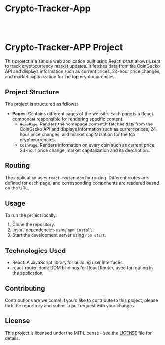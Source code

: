 <h1>Crypto-Tracker-App</h1>

<br>
<br>

# Crypto-Tracker-APP Project

This project is a simple web application built using React.js that allows users to track cryptocurrency market updates. It fetches data from the CoinGecko API and displays information such as current prices, 24-hour price changes, and market capitalization for the top cryptocurrencies.

## Project Structure

The project is structured as follows:

- **Pages**: Contains different pages of the website. Each page is a React component responsible for rendering specific content.
  - `HomePage`: Renders the homepage content.It fetches data from the CoinGecko API and displays information such as current prices, 24-hour price changes, and market capitalization for the top cryptocurrencies.
  - `CoinPage`: Renders information on every coin such as current price, 24-hour price change, market capitalization and its description..

## Routing

The application uses `react-router-dom` for routing. Different routes are defined for each page, and corresponding components are rendered based on the URL.

## Usage

To run the project locally:

1. Clone the repository.
2. Install dependencies using `npm install`.
3. Start the development server using `npm start`.

## Technologies Used

- React: A JavaScript library for building user interfaces.
- react-router-dom: DOM bindings for React Router, used for routing in the application.

## Contributing

Contributions are welcome! If you'd like to contribute to this project, please fork the repository and submit a pull request with your changes.

## License

This project is licensed under the MIT License - see the [LICENSE](./LICENSE) file for details.
